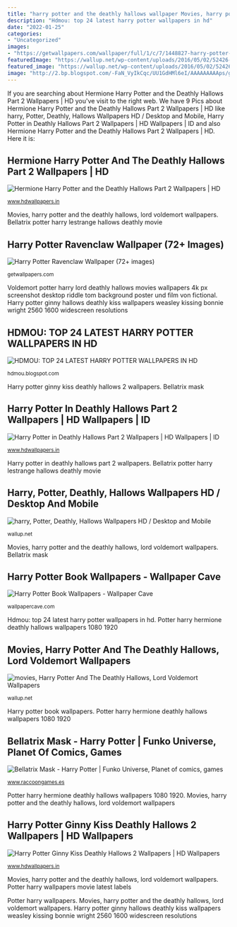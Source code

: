 ```yaml
---
title: "harry potter and the deathly hallows wallpaper Movies, harry potter and the deathly hallows, lord voldemort wallpapers"
description: "Hdmou: top 24 latest harry potter wallpapers in hd"
date: "2022-01-25"
categories:
- "Uncategorized"
images:
- "https://getwallpapers.com/wallpaper/full/1/c/7/1448827-harry-potter-ravenclaw-wallpaper-1080x1920-for-mac.jpg"
featuredImage: "https://wallup.net/wp-content/uploads/2016/05/02/52426-movies-Harry_Potter_and_the_Deathly_Hallows-Lord_Voldemort.jpg"
featured_image: "https://wallup.net/wp-content/uploads/2016/05/02/52426-movies-Harry_Potter_and_the_Deathly_Hallows-Lord_Voldemort.jpg"
image: "http://2.bp.blogspot.com/-FaN_VyIkCqc/UU1GdHMl6eI/AAAAAAAAAps/gu1eAi2CEuM/s1600/harry_potter_wallpaper_4-HD.jpg"
---
```


If you are searching about Hermione Harry Potter and the Deathly Hallows Part 2 Wallpapers | HD you've visit to the right web. We have 9 Pics about Hermione Harry Potter and the Deathly Hallows Part 2 Wallpapers | HD like harry, Potter, Deathly, Hallows Wallpapers HD / Desktop and Mobile, Harry Potter in Deathly Hallows Part 2 Wallpapers | HD Wallpapers | ID and also Hermione Harry Potter and the Deathly Hallows Part 2 Wallpapers | HD. Here it is:

## Hermione Harry Potter And The Deathly Hallows Part 2 Wallpapers | HD

![Hermione Harry Potter and the Deathly Hallows Part 2 Wallpapers | HD](http://www.hdwallpapers.in/download/hermione_harry_potter_and_the_deathly_hallows_part_2-1920x1080.jpg "Harry potter ravenclaw wallpaper (72+ images)")

<small>www.hdwallpapers.in</small>

Movies, harry potter and the deathly hallows, lord voldemort wallpapers. Bellatrix potter harry lestrange hallows deathly movie

## Harry Potter Ravenclaw Wallpaper (72+ Images)

![Harry Potter Ravenclaw Wallpaper (72+ images)](https://getwallpapers.com/wallpaper/full/1/c/7/1448827-harry-potter-ravenclaw-wallpaper-1080x1920-for-mac.jpg "Bellatrix potter harry lestrange hallows deathly movie")

<small>getwallpapers.com</small>

Voldemort potter harry lord deathly hallows movies wallpapers 4k px screenshot desktop riddle tom background poster und film von fictional. Harry potter ginny hallows deathly kiss wallpapers weasley kissing bonnie wright 2560 1600 widescreen resolutions

## HDMOU: TOP 24 LATEST HARRY POTTER WALLPAPERS IN HD

![HDMOU: TOP 24 LATEST HARRY POTTER WALLPAPERS IN HD](http://2.bp.blogspot.com/-FaN_VyIkCqc/UU1GdHMl6eI/AAAAAAAAAps/gu1eAi2CEuM/s1600/harry_potter_wallpaper_4-HD.jpg "Voldemort potter harry lord deathly hallows movies wallpapers 4k px screenshot desktop riddle tom background poster und film von fictional")

<small>hdmou.blogspot.com</small>

Harry potter ginny kiss deathly hallows 2 wallpapers. Bellatrix mask

## Harry Potter In Deathly Hallows Part 2 Wallpapers | HD Wallpapers | ID

![Harry Potter in Deathly Hallows Part 2 Wallpapers | HD Wallpapers | ID](http://www.hdwallpapers.in/download/harry_potter_in_deathly_hallows_part_2-1440x900.jpg "Potter harry hermione deathly hallows wallpapers 1080 1920")

<small>www.hdwallpapers.in</small>

Harry potter in deathly hallows part 2 wallpapers. Bellatrix potter harry lestrange hallows deathly movie

## Harry, Potter, Deathly, Hallows Wallpapers HD / Desktop And Mobile

![harry, Potter, Deathly, Hallows Wallpapers HD / Desktop and Mobile](https://wallup.net/wp-content/uploads/2019/09/101982-harry-potter-deathly-hallows.jpg "Harry potter ginny hallows deathly kiss wallpapers weasley kissing bonnie wright 2560 1600 widescreen resolutions")

<small>wallup.net</small>

Movies, harry potter and the deathly hallows, lord voldemort wallpapers. Bellatrix mask

## Harry Potter Book Wallpapers - Wallpaper Cave

![Harry Potter Book Wallpapers - Wallpaper Cave](https://wallpapercave.com/wp/wp1850870.jpg "Potter harry wallpapers")

<small>wallpapercave.com</small>

Hdmou: top 24 latest harry potter wallpapers in hd. Potter harry hermione deathly hallows wallpapers 1080 1920

## Movies, Harry Potter And The Deathly Hallows, Lord Voldemort Wallpapers

![movies, Harry Potter And The Deathly Hallows, Lord Voldemort Wallpapers](https://wallup.net/wp-content/uploads/2016/05/02/52426-movies-Harry_Potter_and_the_Deathly_Hallows-Lord_Voldemort.jpg "Potter harry wallpapers movie latest labels")

<small>wallup.net</small>

Harry potter book wallpapers. Potter harry hermione deathly hallows wallpapers 1080 1920

## Bellatrix Mask - Harry Potter | Funko Universe, Planet Of Comics, Games

![Bellatrix Mask - Harry Potter | Funko Universe, Planet of comics, games](https://www.raccoongames.es/img/productos/harry-potter-mascara-de-bellatrix-lestrange-23cm/bellatrix-lestrange-harry-potter-and-the-deathly-hallows-movie-mobile-wallpaper-1080x1920-12071-3564210928.jpg "Movies, harry potter and the deathly hallows, lord voldemort wallpapers")

<small>www.raccoongames.es</small>

Potter harry hermione deathly hallows wallpapers 1080 1920. Movies, harry potter and the deathly hallows, lord voldemort wallpapers

## Harry Potter Ginny Kiss Deathly Hallows 2 Wallpapers | HD Wallpapers

![Harry Potter Ginny Kiss Deathly Hallows 2 Wallpapers | HD Wallpapers](http://www.hdwallpapers.in/download/harry_potter_ginny_kiss_deathly_hallows_2-2560x1600.jpg "Harry potter ravenclaw wallpaper (72+ images)")

<small>www.hdwallpapers.in</small>

Movies, harry potter and the deathly hallows, lord voldemort wallpapers. Potter harry wallpapers movie latest labels

Potter harry wallpapers. Movies, harry potter and the deathly hallows, lord voldemort wallpapers. Harry potter ginny hallows deathly kiss wallpapers weasley kissing bonnie wright 2560 1600 widescreen resolutions
